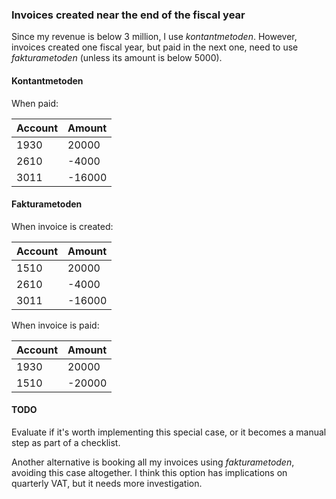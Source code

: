 ### Invoices created near the end of the fiscal year

Since my revenue is below 3 million, I use _kontantmetoden_. However, invoices
created one fiscal year, but paid in the next one, need to use
_fakturametoden_ (unless its amount is below 5000).

#### Kontantmetoden

When paid:

| Account | Amount |
|---------|--------|
| 1930    | 20000  |
| 2610    | -4000  |
| 3011    | -16000 |

#### Fakturametoden

When invoice is created:

| Account | Amount |
|---------|--------|
| 1510    | 20000  |
| 2610    | -4000  |
| 3011    | -16000 |

When invoice is paid:

| Account | Amount |
|---------|--------|
| 1930    | 20000  |
| 1510    | -20000 |

#### TODO

Evaluate if it's worth implementing this special case, or it becomes a
manual step as part of a checklist.

Another alternative is booking all my invoices using _fakturametoden_, avoiding
this case altogether. I think this option has implications on quarterly VAT,
but it needs more investigation.
